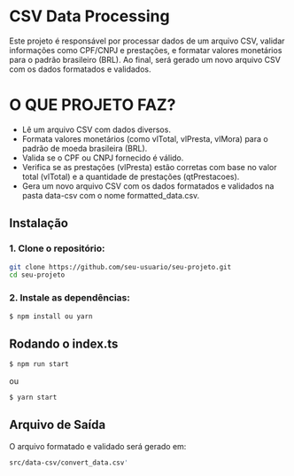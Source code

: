 # CSV Data Processing

Este projeto é responsável por processar dados de um arquivo CSV, validar informações como CPF/CNPJ e prestações, e formatar valores monetários para o padrão brasileiro (BRL). Ao final, será gerado um novo arquivo CSV com os dados formatados e validados.

# O QUE PROJETO FAZ?

- Lê um arquivo CSV com dados diversos.
- Formata valores monetários (como vlTotal, vlPresta, vlMora) para o padrão de moeda brasileira (BRL).
- Valida se o CPF ou CNPJ fornecido é válido.
- Verifica se as prestações (vlPresta) estão corretas com base no valor total (vlTotal) e a quantidade de prestações (qtPrestacoes).
- Gera um novo arquivo CSV com os dados formatados e validados na pasta data-csv com o nome formatted_data.csv.

## Instalação

### 1. Clone o repositório:

```bash
git clone https://github.com/seu-usuario/seu-projeto.git
cd seu-projeto
```

### 2. Instale as dependências:

```bash
$ npm install ou yarn

```

## Rodando o index.ts

```bash
$ npm run start

```

ou

```bash
$ yarn start

```

## Arquivo de Saída

O arquivo formatado e validado será gerado em:

```bash
src/data-csv/convert_data.csv'

```
